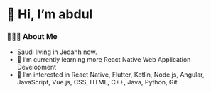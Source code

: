 # 👋 Hi, I’m abdul
<h3> 👨🏻‍💻 About Me </h3>

- Saudi living in Jedahh now.
- 🔭 I’m currently learning more React Native Web Application Development
- 👀 I’m interested in React Native, Flutter, Kotlin, Node.js, Angular, JavaScript, Vue.js, CSS, HTML, C++, Java, Python, Git
<!---
- 🌱 I’m currently learning ...
- 💞️ I’m looking to collaborate on ...
- 📫 How to reach me ...


abdulApp/abdulApp is a ✨ special ✨ repository because its `README.md` (this file) appears on your GitHub profile.
You can click the Preview link to take a look at your changes.
--->
